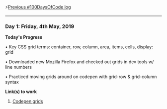 ⚡️[Previous #100DaysOfCode log](https://twitter.com/most_mojo/status/1085674532982214662)

---

### Day 1: Friday, 4th May, 2019

**Today's Progress**

• Key CSS grid terms: container, row, column, area, items, cells, display: grid

• Downloaded new Mozilla Firefox and checked out grids in dev tools w/ line numbers

• Practiced moving grids around on codepen with grid-row & grid-column syntax

**Link(s) to work**

1. [Codepen grids](https://codepen.io/mostmojo/pen/OYLqvN?editors=1100#0)
